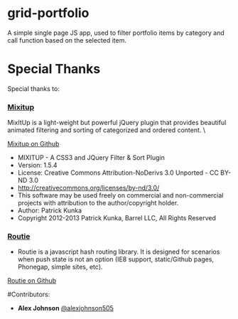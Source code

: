 grid-portfolio
==============
A simple single page JS app, used to filter portfolio items by category and call function based on the selected item.

# Special Thanks
Special thanks to:

### [Mixitup](http://mixitup.io/)

MixItUp is a light-weight but powerful jQuery plugin that provides beautiful animated filtering and sorting of categorized and ordered content. \

[Mixitup on Github](https://github.com/barrel/mixitup)

* MIXITUP - A CSS3 and JQuery Filter & Sort Plugin
* Version: 1.5.4
* License: Creative Commons Attribution-NoDerivs 3.0 Unported - CC BY-ND 3.0
* http://creativecommons.org/licenses/by-nd/3.0/
* This software may be used freely on commercial and non-commercial projects with attribution to the author/copyright holder.
* Author: Patrick Kunka
* Copyright 2012-2013 Patrick Kunka, Barrel LLC, All Rights Reserved

### [Routie](http://projects.jga.me/routie/#toc0)

* Routie is a javascript hash routing library. It is designed for scenarios when push state is not an option (IE8 support, static/Github pages, Phonegap, simple sites, etc).

[Routie on Github](https://github.com/jgallen23/routie)

#Contributors:

* __Alex Johnson__ [@alexjohnson505](https://github.com/alexjohnson505)